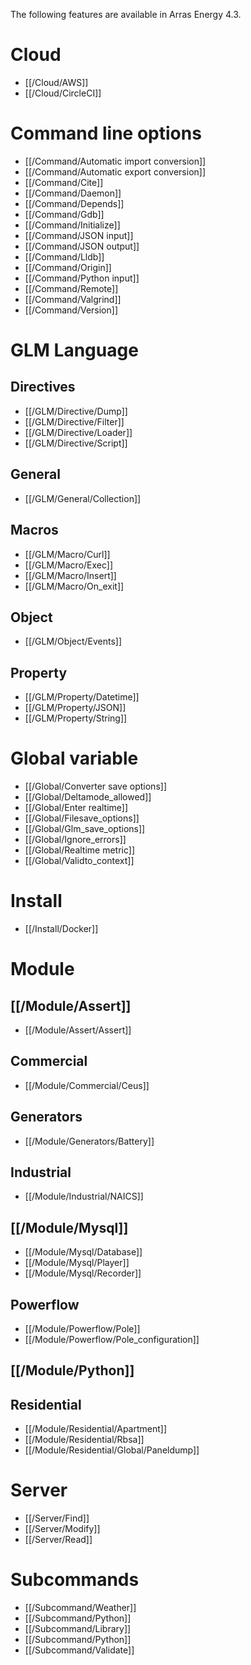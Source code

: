 The following features are available in Arras Energy 4.3.

# Cloud

* [[/Cloud/AWS]]
* [[/Cloud/CircleCI]]

# Command line options

* [[/Command/Automatic import conversion]]
* [[/Command/Automatic export conversion]]
* [[/Command/Cite]]
* [[/Command/Daemon]]
* [[/Command/Depends]]
* [[/Command/Gdb]]
* [[/Command/Initialize]]
* [[/Command/JSON input]]
* [[/Command/JSON output]]
* [[/Command/Lldb]]
* [[/Command/Origin]]
* [[/Command/Python input]]
* [[/Command/Remote]]
* [[/Command/Valgrind]]
* [[/Command/Version]]

# GLM Language

## Directives

* [[/GLM/Directive/Dump]]
* [[/GLM/Directive/Filter]]
* [[/GLM/Directive/Loader]]
* [[/GLM/Directive/Script]]

## General

* [[/GLM/General/Collection]]

## Macros

* [[/GLM/Macro/Curl]]
* [[/GLM/Macro/Exec]]
* [[/GLM/Macro/Insert]]
* [[/GLM/Macro/On_exit]]

## Object

* [[/GLM/Object/Events]]

## Property

* [[/GLM/Property/Datetime]]
* [[/GLM/Property/JSON]]
* [[/GLM/Property/String]]

# Global variable

* [[/Global/Converter save options]]
* [[/Global/Deltamode_allowed]]
* [[/Global/Enter realtime]]
* [[/Global/Filesave_options]]
* [[/Global/Glm_save_options]]
* [[/Global/Ignore_errors]]
* [[/Global/Realtime metric]]
* [[/Global/Validto_context]]

# Install

* [[/Install/Docker]]

# Module

## [[/Module/Assert]]

* [[/Module/Assert/Assert]]

## Commercial

* [[/Module/Commercial/Ceus]]

## Generators

* [[/Module/Generators/Battery]]

## Industrial

* [[/Module/Industrial/NAICS]]

## [[/Module/Mysql]]

* [[/Module/Mysql/Database]]
* [[/Module/Mysql/Player]]
* [[/Module/Mysql/Recorder]]

## Powerflow

* [[/Module/Powerflow/Pole]]
* [[/Module/Powerflow/Pole_configuration]]

## [[/Module/Python]]

## Residential

* [[/Module/Residential/Apartment]]
* [[/Module/Residential/Rbsa]]
* [[/Module/Residential/Global/Paneldump]]

# Server

* [[/Server/Find]]
* [[/Server/Modify]]
* [[/Server/Read]]

# Subcommands

* [[/Subcommand/Weather]]
* [[/Subcommand/Python]]
* [[/Subcommand/Library]]
* [[/Subcommand/Python]]
* [[/Subcommand/Validate]]
